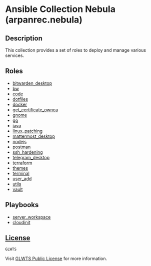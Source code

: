# Ansible Collection Nebula (arpanrec.nebula)

## Description

This collection provides a set of roles to deploy and manage various services.

## Roles

- [bitwarden_desktop](/roles/bitwarden_desktop/README.md)
- [bw](/roles/bw/README.md)
- [code](/roles/code/README.md)
- [dotfiles](/roles/dotfiles/README.md)
- [docker](/roles/docker/README.md)
- [get_certificate_ownca](/roles/get_certificate_ownca/README.md)
- [gnome](/roles/gnome/README.md)
- [go](/roles/go/README.md)
- [java](/roles/java/README.md)
- [linux_patching](/roles/linux_patching/README.md)
- [mattermost_desktop](/roles/mattermost_desktop/README.md)
- [nodejs](/roles/nodejs/README.md)
- [postman](/roles/postman/README.md)
- [ssh_hardening](/roles/ssh_hardening/README.md)
- [telegram_desktop](/roles/telegram_desktop/README.md)
- [terraform](/roles/terraform/README.md)
- [themes](/roles/themes/README.md)
- [terminal](/roles/terminal/README.md)
- [user_add](/roles/user_add/README.md)
- [utils](/roles/utils/README.md)
- [vault](/roles/vault/README.md)

## Playbooks

- [server_workspace](/playbooks/server_workspace.md)
- [cloudinit](/playbooks/cloudinit.md)

## [License](LICENSE)

`GLWTS`

Visit [GLWTS Public License](https://raw.githubusercontent.com/me-shaon/GLWTPL/master/NSFW_LICENSE) for more information.
